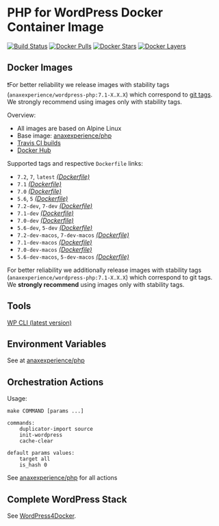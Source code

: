 # PHP for WordPress Docker Container Image

[![Build Status](https://travis-ci.org/anaxexp/wordpress-php.svg?branch=master)](https://travis-ci.org/anaxexp/wordpress-php)
[![Docker Pulls](https://img.shields.io/docker/pulls/anaxexperience/wordpress-php.svg)](https://hub.docker.com/r/anaxexperience/wordpress-php)
[![Docker Stars](https://img.shields.io/docker/stars/anaxexperience/wordpress-php.svg)](https://hub.docker.com/r/anaxexperience/wordpress-php)
[![Docker Layers](https://images.microbadger.com/badges/image/anaxexperience/wordpress-php.svg)](https://microbadger.com/images/anaxexperience/wordpress-php)

## Docker Images

❗For better reliability we release images with stability tags (`anaxexperience/wordpress-php:7.1-X.X.X`) which correspond to [git tags](https://github.com/anaxexp/wordpress-php/releases). We strongly recommend using images only with stability tags. 

Overview:

* All images are based on Alpine Linux
* Base image: [anaxexperience/php](https://github.com/anaxexp/php)
* [Travis CI builds](https://travis-ci.org/anaxexp/wordpress-php) 
* [Docker Hub](https://hub.docker.com/r/anaxexp/wordpress-php)

[_(Dockerfile)_]: https://github.com/anaxexp/wordpress-php/tree/master/Dockerfile

Supported tags and respective `Dockerfile` links:

* `7.2`, `7`, `latest` [_(Dockerfile)_]
* `7.1` [_(Dockerfile)_]
* `7.0` [_(Dockerfile)_]
* `5.6`, `5` [_(Dockerfile)_]
* `7.2-dev`, `7-dev` [_(Dockerfile)_]
* `7.1-dev` [_(Dockerfile)_]
* `7.0-dev` [_(Dockerfile)_]
* `5.6-dev`, `5-dev` [_(Dockerfile)_]
* `7.2-dev-macos`, `7-dev-macos` [_(Dockerfile)_]
* `7.1-dev-macos` [_(Dockerfile)_]
* `7.0-dev-macos` [_(Dockerfile)_]
* `5.6-dev-macos`, `5-dev-macos` [_(Dockerfile)_]

For better reliability we additionally release images with stability tags (`anaxexperience/wordpress-php:7.1-X.X.X`) which correspond to git tags. We **strongly recommend** using images only with stability tags. 

## Tools

[WP CLI (latest version)](https://packagist.org/packages/wp-cli/wp-cli)

## Environment Variables

See at [anaxexperience/php](https://github.com/anaxexp/php)

## Orchestration Actions

Usage:
```
make COMMAND [params ...]
 
commands:
    duplicator-import source
    init-wordpress   
    cache-clear
    
default params values:
    target all
    is_hash 0 
```

See [anaxexperience/php](https://github.com/anaxexp/php) for all actions

## Complete WordPress Stack

See [WordPress4Docker](https://github.com/anaxexp/wordpress4docker).
